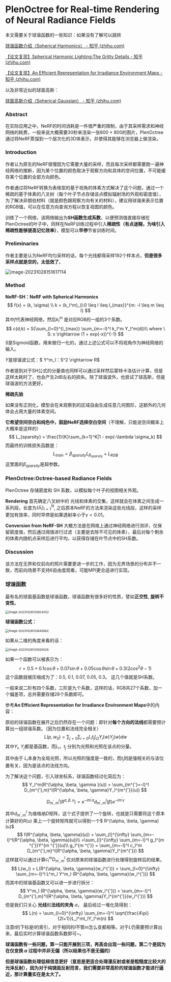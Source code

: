 # PlenOctree for Real-time Rendering of Neural Radiance Fields

本文需要关于球谐函数的一些知识：如果没有了解可以跳转

[球谐函数介绍（Spherical Harmonics） - 知乎 (zhihu.com)](https://zhuanlan.zhihu.com/p/351289217)

[【论文复现】Spherical Harmonic Lighting:The Gritty Details - 知乎 (zhihu.com)](https://zhuanlan.zhihu.com/p/359856625)

[【论文复现】An Efficient Representation for Irradiance Environment Maps - 知乎 (zhihu.com)](https://zhuanlan.zhihu.com/p/363600898)

以及非常近似的球面高斯：

[球面高斯介绍（Spherical Gaussian） - 知乎 (zhihu.com)](https://zhuanlan.zhihu.com/p/514017351)

### Abstract

在实际应用之中，NeRF的时间消耗是一件很严重的限制，由于其采样需求和神经网络的耗费，一般来说大概需要30秒来渲染一张800 $\times$ 800的图片，PlenOctree通过将NeRF蒸馏到一个层次化的3D体表示，并使得其能够在浏览器上做渲染。

### Introduction

作者认为原生的NeRF很慢因为它需要大量的采样，而且每次采样都需要跑一遍神经网络的推断，因为某个位置的颜色取决于观察方向和具体的空间位置，不可能缓存某个位置的全部方向颜色。

作者通过将NeRF转换为表格型的基于视角的体素方式解决了这个问题，通过一个稀疏的基于体素的八叉树（每个叶子节点存储该点模拟辐射场的外观和密度值），为了解决非朗伯材料（就是颜色跟观察方向有关的材料），建议用球谐来表示位置的RGB值，可以在任意方向查询方程以恢复视图的颜色。

训练了一个网络，该网络输出为**SH函数生成系数**，以便预测值直接存储在PlenOctree的叶子中，同样在NeRF训练过程中引入**稀疏性（有点迷糊，为啥引入稀疏性能够提高记忆效率）**，模型可以**早停**节省训练时间。

### Preliminaries

作者主要是认为NeRF均匀采样的话，每个光线都得采样192个样本点，**但是很多采样点就是空的，太低效了**。

![image-20231028151617114](C:\Users\admin\AppData\Roaming\Typora\typora-user-images\image-20231028151617114.png)

### Method

**NeRF-SH：NeRF with Spherical Harmonics**
$$
f(x) = (k, \sigma) \\ k = (k_l^m)_{l:0 \leq l \leq l_{max}}^{m: -l \leq m \leq l}
$$
其中$f$代表神经网络，然后$k_l^m$ 是对应RGB的一组的3个系数。
$$
c(d;k) = S(\sum_{l=0}^{l_{max}} \sum_{m=-l}^l k_l^m Y_l^m(d))\\
where \ S: x \rightarrow (1 + exp(-x))^{-1}
$$
$S$是Sigmoid函数，用来做归一化的，通过上述公式可以不将视角作为神经网络的输入。

$Y$是球谐波公式：$ Y^m_l：S^2 \rightarrow R$

作者提到对于SH公式的分量值也同样可以通过采样然后蒙特卡洛估计计算，但是这样太耗时了，也会产生2dB左右的损失。除了球谐波外，也尝试了球高斯，但是球谐波的方法更好。

**稀疏先验**

如果没有正则化，模型会在未观察到的区域自由生成任意几何图形，这额外的几何体会占用大量的体素空间。

**它希望空间空白和纯色中，鼓励NeRF选择空白空间**（不理解，只能说空间概率上大概率是这样的）
$$
L_{sparsity} = \frac{1}{K}\sum_{k=1}^K|1 - exp(-\lambda \sigma_k)
$$
而最终的训练损失函数是：
$$
L_{train}= \beta_{sparsity}L_{\beta_{sparsity}} + L_{RGB}
$$
这里面的$\beta_{sparsity}$是超参数。

### PlenOctree:Octree-based Radiance Fields

PlenOctree 存储密度和 SH 系数，以模拟每个叶子的视图相关外观。

**Rendering**  首先确定八叉树中的 光线和体素的交集，这样就会在体素之间生成一系列段，长度为$\left\{\delta_i\right\}_{i=1}^N$, 之后原本NeRF的方法来渲染这些光线段，这样的采样更加有效率，同时早停是如果透射率小于$\gamma < 0.01$。

**Conversion from NeRF-SH** 大概方法是在网格上通过神经网络进行测评，仅保留密度值，然后通过阈值进行过滤（主要是去除不可见的体素），最后对每个剩余的体素内随机点采样后进行平均，以获得存储在叶节点中的SH系数。

### Discussion

该方法在无界和仅前向的照片需要更进一步的工作，因为无界场景的分布并不一致，而前向场景不支持6自由度观看，可能MPI更合适进行实现。

### 球谐函数

最有名的球面基函数是球谐函数，球谐函数有很多好的性质，譬如**正交性**, **旋转不变性**。

<img src="C:\Users\admin\AppData\Roaming\Typora\typora-user-images\image-20231028133604052.png" alt="image-20231028133604052" style="zoom:67%;" />

**球谐函数公式：**

<img src="C:\Users\admin\AppData\Roaming\Typora\typora-user-images\image-20231028133645662.png" alt="image-20231028133645662" style="zoom: 67%;" />

如果从二维的角度来看的话：

<img src="C:\Users\admin\AppData\Roaming\Typora\typora-user-images\image-20231028133926026.png" alt="image-20231028133926026" style="zoom: 67%;" />

如果一个函数可以被表示为：
$$
r = 0.5 + 0.1\cos\theta + 0.07\sin \theta + 0.05 \cos\theta\sin\theta + 0.3(2cos^2\theta -1)
$$
这个函数就被压缩成为了：0.5, 0.1, 0.07, 0.05, 0.3。 这几个值就是SH系数。

一般来说二阶有四个系数，三阶是九个系数，这样的话，RGB共27个系数，加一个偏差项，总共需要存储28个系数即可。

参考**An Efficient Representation for Irradiance Environment Maps**中的内容：

原初的球谐函数在展开之后仍然存在一个问题：即针对**每个方向的法线**都需要预计算出一组球谐系数。（因为位置和法线完全相关）
$$
L(p,w_0) = \sum_{j=0}\sum_{i=0}L_it_j\int_{\Omega} Y_i(w)Y_j(w)dw
$$
 其中$Y_i$, $Y_j$都是基函数，而$L_i$，$t_j$ 分别为光照和光照在该点的分量。

其中由于 $L_i$本身为全局光照，所以光照的强度是一致的，而$t_j$则是强相关的与该位置有关，因为是该点的法线方向。

为了解决这个问题，引入球坐标系，球谐函数经过化简后为：
$$
Y_l^m(R^{\alpha, \beta, \gamma }(u)) = \sum_{m^{'}=-l}^l D_{m^{'},m}^l(R^{\alpha, \beta, \gamma}Y_l^{m^{'}}(u))
$$

$$
D_{m^{'},m}^l(R^{\alpha, \beta, \gamma}) = e^{-im^{'}\alpha}d_{m^{'},m}^l(\beta)e^{-im^{'}\gamma}
$$

其中$d_{m^{'},m}^l$ 为维格纳$D$矩阵，这个式子提供了一个旋转，也就是只需要将这个原本计算好的$R(u)$                                           乘上一个旋转矩阵就可以得到一个$ R^{\alpha, \beta, \gamma}(u)$
$$
f(R^{\alpha, \beta, \gamma}(u)) = \sum_{l}^{\infty} \sum_{m=-l}^l(R^{\alpha, \beta, \gamma}(u))\\
=\sum_{l}^{\infty} \sum_{m=-l}^l g_l^{m ^{'}}Y^{m ^{'}}(u)\\
g_l^{m ^{'}} =  \sum_{m=-l}^l c_l^m D_{m^{'},m}^l(R^{\alpha, \beta, \gamma}Y_l^{m^{'}})
$$
这样就可以通过计算$c_l^m D_{m^{'},m}^l$ 仅对原来的球谐函数进行处理得到旋转后的结果。
$$
L(w_i) = L(R^{\alpha, \beta, \gamma}(w_i^{'})) = \sum_{l=0}^{\infty} \sum_{m=-l}^l L^m_l Y^m_l (R^{\alpha, \beta, \gamma}(w_i^{'}))
$$
而其中的球谐基函数又可以进一步进行拆分：
$$
Y^m_l (R^{\alpha, \beta, \gamma}(w_i^{'})) = \sum_{m=-l}^l D_{m^{'},m}^l(R^{\alpha, \beta, \gamma}Y_l^{m^{'}}(w_i^{'}))
$$
但是我们只关心 **光线**和**法线的夹角** $\alpha$， 最后经过一堆化简得到：
$$
L(n) = \sum_{l=0}^{\infty} \sum_{m=-l}^l \sqrt{\frac{4\pi}{2l+1}}L_l^mt_lY_l^m(n)
$$
注意$t$的下标是$l$的索引，对于相同的$l$不管$m$怎么变都相等。对于$L$仍需要预计算出来，最后实时计算球谐函数系数即可~。

**球谐函数有一些问题，第一只能开展到三项，再高会出现一些问题，第二个是因为在仅变换 $\alpha$ 过程中并非无偏（所以结果也不是无偏的）**

**但是球谐函数处理低频信息更好（意思是更适合处理漫反射或者是粗糙度比较大的光泽反射），因为对于纯镜面反射而言，我们需要非常高阶的球谐函数才能进行逼近，那计算量实在是太大了。**
